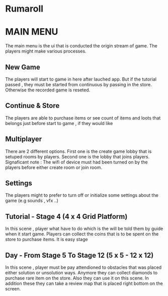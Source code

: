 # Rumaroll

<h1>MAIN MENU</h1>

<p> The main menu is the ui that is conducted the origin stream of game. The players might make various processes.</p>

<h2>New Game</h2>

<p> The players will start to game in here after lauched app. But if the tutorial passed , they must be started from continuous by passing in the store. Otherwise the recorded game is reseted.</p>

<h2>Continue & Store</h2>
<p> The players are able to purchase items or see count of items and loots that belongs just before start to game , if they would like</p>

<h2>Multiplayer</h2>

<p> There are 2 different options. First one is the create game lobby that is setuped rooms by players. Second one is the lobby that joins players. Signaficant note : The wifi of device must had been turned on by the players before either create room or join room.</p>

<h2>Settings</h2>

<p> The players might to prefer to turn off or initialize some settings about the game (e.g sounds , vfx ..)</p>

<h2>Tutorial - Stage 4 (4 x 4 Grid Platform)</h2>

<p> In this scene , player what have to do which is the will be told them by guide  when it start game. Players can collect the coins that is to be spent on the store to purchase items. It is easy stage</p>

<h2>Day - From Stage 5 To Stage 12 (5 x 5 - 12 x 12) </h2>

<p> In this scene , player must be pay attendioned to obstacles that was placed either solution or unsolution ways. Anymore they can collect diamonds to purchase rare item on the store. Also they can use it on this scene. In addition these they can take a review map that is placed right bottom on the screen.</p>
  


